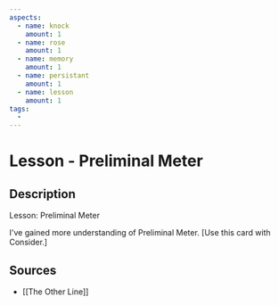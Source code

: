 ```yaml
---
aspects: 
  - name: knock
    amount: 1
  - name: rose
    amount: 1
  - name: memory
    amount: 1
  - name: persistant
    amount: 1
  - name: lesson
    amount: 1
tags:
  - 
---
```


# Lesson - Preliminal Meter

## Description
Lesson: Preliminal Meter

I've gained more understanding of Preliminal Meter. [Use this card with Consider.]
## Sources
- [[The Other Line]]